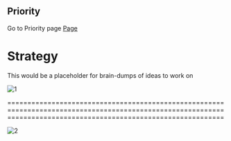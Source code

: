 ## Priority
Go to Priority page [Page]()



# Strategy
This would be a placeholder for brain-dumps of ideas to work on

![1](https://user-images.githubusercontent.com/8856857/42864564-3e9db374-8aaa-11e8-87b3-7d59b2f60c53.jpg)

==================================================================================================================================================================

![2](https://user-images.githubusercontent.com/8856857/42865205-4625d5e8-8aac-11e8-89fa-788e4fd8b96e.JPG)
